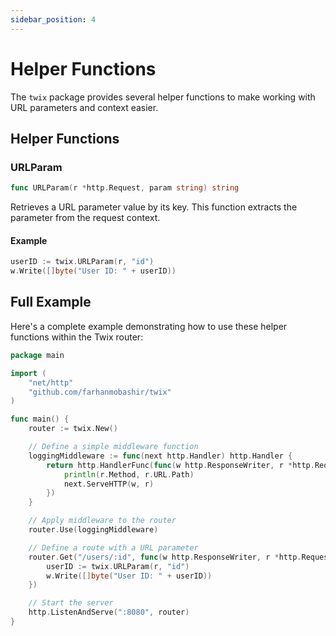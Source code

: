 ```yaml
---
sidebar_position: 4
---
```


# Helper Functions

The `twix` package provides several helper functions to make working with URL parameters and context easier.

## Helper Functions

### URLParam

```go
func URLParam(r *http.Request, param string) string
```

Retrieves a URL parameter value by its key. This function extracts the parameter from the request context.

#### Example

```go
userID := twix.URLParam(r, "id")
w.Write([]byte("User ID: " + userID))
```

## Full Example

Here's a complete example demonstrating how to use these helper functions within the Twix router:

```go
package main

import (
    "net/http"
    "github.com/farhanmobashir/twix"
)

func main() {
    router := twix.New()

    // Define a simple middleware function
    loggingMiddleware := func(next http.Handler) http.Handler {
        return http.HandlerFunc(func(w http.ResponseWriter, r *http.Request) {
            println(r.Method, r.URL.Path)
            next.ServeHTTP(w, r)
        })
    }

    // Apply middleware to the router
    router.Use(loggingMiddleware)

    // Define a route with a URL parameter
    router.Get("/users/:id", func(w http.ResponseWriter, r *http.Request) {
        userID := twix.URLParam(r, "id")
        w.Write([]byte("User ID: " + userID))
    })

    // Start the server
    http.ListenAndServe(":8080", router)
}
```
